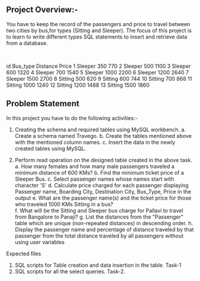 ## Project Overview:-
You have to keep the record of the passengers and price to travel between two cities by bus,for types (Sitting and Sleeper).
The focus of this project is to learn to write different types SQL statements to insert and retrieve data from a database. 




 


id	Bus_type   	Distance	Price
1	Sleeper	350	770
2	Sleeper	500	1100
3	Sleeper	600	1320
4	Sleeper	700	1540
5	Sleeper	1000	2200
6	Sleeper	1200	2640
7	Sleeper	1500	2700
8	Sitting	500	620
9	Sitting	600	744
10	Sitting	700	868
11	Sitting	1000	1240
12	Sitting	1200	1488
13	Sitting	1500	1860

## Problem Statement
In this project you have to do the following activities:-

1.	Creating the schema and required tables using MySQL workbench.
a.	Create a schema named Travego. 
b.	Create the tables mentioned above with the mentioned column names. 
c.	Insert the data in the newly created tables using MySQL. 

2.	Perform read operation on the designed table created in the above task. 
a.	How many females and how many male passengers traveled a minimum distance of 600 KMs?
b.	Find the minimum ticket price of a Sleeper Bus. 
c.	Select passenger names whose names start with character 'S' 
d.	Calculate price charged for each passenger displaying Passenger name, Boarding City, Destination City, Bus_Type, Price in the output
e.	What are the passenger name(s) and the ticket price for those who traveled 1000 KMs Sitting in a bus?  
f.	What will be the Sitting and Sleeper bus charge for Pallavi to travel from Bangalore to Panaji?
g.	List the distances from the "Passenger" table which are unique (non-repeated distances) in descending order. 
h.	Display the passenger name and percentage of distance traveled by that passenger from the total distance traveled by all passengers without using user variables 

Expected files
1.	SQL scripts for Table creation and data insertion in the table. Task-1
2.	SQL scripts for all the select queries. Task-2.   
